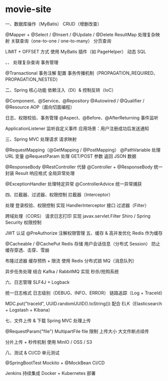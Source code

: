 # movie-site

一、数据库操作（MyBatis）
CRUD（增删改查）

@Mapper + @Select / @Insert / @Update / @Delete
ResultMap 处理复杂映射
关联查询（one-to-one / one-to-many）
分页查询

LIMIT + OFFSET 方式
使用 MyBatis 插件（如 PageHelper）
动态 SQL

<if>、<choose>、<foreach> 处理复杂查询
事务管理

@Transactional 事务注解
配置 事务传播机制（PROPAGATION_REQUIRED、PROPAGATION_NESTED）


二、Spring 核心功能
依赖注入（DI）& 控制反转（IoC）

@Component、@Service、@Repository
@Autowired / @Qualifier / @Resource
AOP（面向切面编程）

日志、权限校验、事务管理
@Aspect、@Before、@AfterReturning
事件监听

ApplicationListener 监听自定义事件
应用场景：用户注册成功后发送通知


三、Spring MVC 处理请求
请求映射

@RequestMapping（@GetMapping / @PostMapping）
@PathVariable 处理 URL 变量
@RequestParam 处理 GET/POST 参数
返回 JSON 数据

@ResponseBody
@RestController 代替 @Controller + @ResponseBody
统一封装 Result<T> 响应格式
全局异常处理

@ExceptionHandler 处理特定异常
@ControllerAdvice 统一异常捕获


四、拦截器、过滤器、权限控制
拦截器（Interceptor）

处理 登录校验、权限控制
实现 HandlerInterceptor 接口
过滤器（Filter）

跨域处理（CORS）
请求日志打印
实现 javax.servlet.Filter
Shiro / Spring Security 权限控制

JWT 认证
@PreAuthorize 注解权限管理
五、缓存 & 高并发优化
Redis 作为缓存

@Cacheable / @CachePut
Redis 存储 用户会话信息（分布式 Session）
防止缓存穿透、击穿、雪崩

布隆过滤器
缓存预热 + 限流
使用 Redis 分布式锁
MQ（消息队列）

异步任务处理
结合 Kafka / RabbitMQ 实现 秒杀/抢购系统


六、日志管理
SLF4J + Logback

统一日志格式
日志级别（DEBUG、INFO、ERROR）
链路追踪（Log + TraceId）

MDC.put("traceId", UUID.randomUUID().toString())
配合 ELK（Elasticsearch + Logstash + Kibana）


七、文件上传 & 下载
Spring MVC 处理上传

@RequestParam("file") MultipartFile file
限制 上传大小
大文件断点续传

分片上传 + 秒传机制
使用 MinIO / OSS / S3


八、测试 & CI/CD
单元测试

@SpringBootTest
Mockito + @MockBean
CI/CD

Jenkins 持续集成
Docker + Kubernetes 部署
